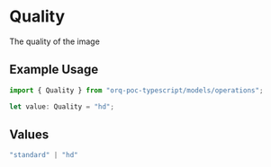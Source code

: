 # Quality

The quality of the image

## Example Usage

```typescript
import { Quality } from "orq-poc-typescript/models/operations";

let value: Quality = "hd";
```

## Values

```typescript
"standard" | "hd"
```